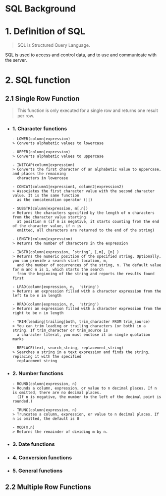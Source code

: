 # SQL Background


# 1. Definition of SQL

> SQL is Structured Query Language.
 
SQL is used to access and control data, and to use and communicate with the server.
 
# 2. SQL function 

## 2.1 Single Row Function

> This function is only executed for a single row and returns one result per row. 

- ### 1. Character functions
   
      - LOWER(column|expression) 
      > Converts alphabetic values to lowercase
      
      - UPPER(column|expression)
      > Converts alphabetic values to uppercase
      
      - INITCAP(column|expression)
      > Converts the first character of an alphabetic value to uppercase, and places the remaining 
        characters in lowercase
    
      - CONCAT(column1|expression1, column2|expression2)
      > Associates the first character value with the second character value. It is the same function 
        as the concatenation operator (||)
      
      - SUBSTR(column|expression, m[,n])
      > Returns the characters specified by the length of n characters from the character value starting 
        at position m (if m is negative, it starts counting from the end of the character value, if n is 
        omitted, all characters are returned to the end of the string)
      
      - LENGTH(column|expression) 
      > Returns the number of characters in the expression
      
      - INSTR(column|expression, ’string’, [,m], [n] ) 
      > Returns the numeric position of the specified string. Optionally, you can provide a search start location, m, 
        and the number of occurrences of the string, n. The default value for m and n is 1, which starts the search 
        from the beginning of the string and reports the results found first
      
      - LPAD(column|expression, n,  'string') 
      > Returns an expression filled with a character expression from the left to be n in length
      
      - RPAD(column|expression, n,  'string') 
      > Returns an expression filled with a character expression from the right to be n in length 
      
      - TRIM(leading|trailing|both, trim_character FROM trim_source) 
      > You can trim leading or trailing characters (or both) in a string. If trim_character or trim_source is 
        a character literal, you must enclose it in single quotation marks

      - REPLACE(text, search_string, replacement_string) 
      > Searches a string in a text expression and finds the string, replacing it with the specified 
        replacement string

- ### 2. Number functions

      - ROUND(column|expression, n) 
      > Rounds a column, expression, or value to n decimal places. If n is omitted, there are no decimal places. 
        (If n is negative, the number to the left of the decimal point is rounded.)
      
      - TRUNC(column|expression, n)
      > Truncates a column, expression, or value to n decimal places. If n is omitted, the default is 0
      
      - MOD(m,n) 
      > Returns the remainder of dividing m by n.

- ### 3. Date functions
     
     
     
- ### 4. Conversion functions

- ### 5. General functions


## 2.2 Multiple Row Functions

>


